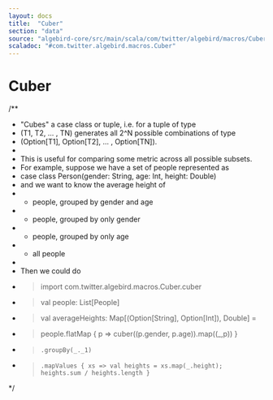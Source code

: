 ```yaml
---
layout: docs
title:  "Cuber"
section: "data"
source: "algebird-core/src/main/scala/com/twitter/algebird/macros/Cuber.scala"
scaladoc: "#com.twitter.algebird.macros.Cuber"
---
```


# Cuber

/**
 * "Cubes" a case class or tuple, i.e. for a tuple of type
 * (T1, T2, ... , TN) generates all 2^N possible combinations of type
 * (Option[T1], Option[T2], ... , Option[TN]).
 *
 * This is useful for comparing some metric across all possible subsets.
 * For example, suppose we have a set of people represented as
 * case class Person(gender: String, age: Int, height: Double)
 * and we want to know the average height of
 *  - people, grouped by gender and age
 *  - people, grouped by only gender
 *  - people, grouped by only age
 *  - all people
 *
 * Then we could do
 * > import com.twitter.algebird.macros.Cuber.cuber
 * > val people: List[People]
 * > val averageHeights: Map[(Option[String], Option[Int]), Double] =
 * >   people.flatMap { p => cuber((p.gender, p.age)).map((_,p)) }
 * >     .groupBy(_._1)
 * >     .mapValues { xs => val heights = xs.map(_.height); heights.sum / heights.length }
 */
